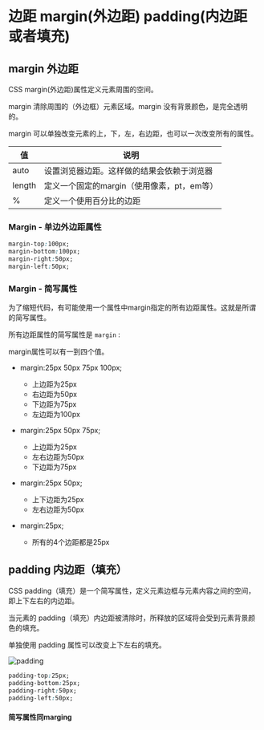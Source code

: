 # 边距 margin(外边距) padding(内边距或者填充)

## margin 外边距

CSS margin(外边距)属性定义元素周围的空间。

margin 清除周围的（外边框）元素区域。margin 没有背景颜色，是完全透明的。

margin 可以单独改变元素的上，下，左，右边距，也可以一次改变所有的属性。

|值| 	说明|
| ---- | ----|
|auto| 	设置浏览器边距。这样做的结果会依赖于浏览器|
|length| 	定义一个固定的margin（使用像素，pt，em等）|
|% |	定义一个使用百分比的边距|

### Margin - 单边外边距属性

```css
margin-top:100px;
margin-bottom:100px;
margin-right:50px;
margin-left:50px;
```

### Margin - 简写属性

为了缩短代码，有可能使用一个属性中margin指定的所有边距属性。这就是所谓的简写属性。

所有边距属性的简写属性是 `margin` :

margin属性可以有一到四个值。

- margin:25px 50px 75px 100px;
    - 上边距为25px
    - 右边距为50px
    - 下边距为75px
    - 左边距为100px

- margin:25px 50px 75px;
    - 上边距为25px
    - 左右边距为50px
    - 下边距为75px

- margin:25px 50px;
    - 上下边距为25px
    - 左右边距为50px

- margin:25px;
    - 所有的4个边距都是25px


## padding 内边距（填充）

CSS padding（填充）是一个简写属性，定义元素边框与元素内容之间的空间，即上下左右的内边距。

当元素的 padding（填充）内边距被清除时，所释放的区域将会受到元素背景颜色的填充。

单独使用 padding 属性可以改变上下左右的填充。

![padding](../assets/padding.png)

```css
padding-top:25px;
padding-bottom:25px;
padding-right:50px;
padding-left:50px;
```

#### 简写属性同marging
